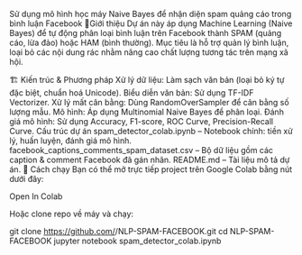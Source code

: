 Sử dụng mô hình học máy Naive Bayes để nhận diện spam quảng cáo trong bình luận Facebook
📌Giới thiệu
Dự án này áp dụng Machine Learning (Naive Bayes) để tự động phân loại bình luận trên Facebook thành SPAM (quảng cáo, lừa đảo) hoặc HAM (bình thường).
Mục tiêu là hỗ trợ quản lý bình luận, loại bỏ các nội dung rác nhằm nâng cao chất lượng tương tác trên mạng xã hội.

🏗 Kiến trúc & Phương pháp
Xử lý dữ liệu: Làm sạch văn bản (loại bỏ ký tự đặc biệt, chuẩn hoá Unicode).
Biểu diễn văn bản: Sử dụng TF-IDF Vectorizer.
Xử lý mất cân bằng: Dùng RandomOverSampler để cân bằng số lượng mẫu.
Mô hình: Áp dụng Multinomial Naive Bayes để phân loại.
Đánh giá mô hình: Sử dụng Accuracy, F1-score, ROC Curve, Precision-Recall Curve.
Cấu trúc dự án
spam_detector_colab.ipynb – Notebook chính: tiền xử lý, huấn luyện, đánh giá mô hình.
facebook_captions_comments_spam_dataset.csv – Bộ dữ liệu gồm các caption & comment Facebook đã gán nhãn.
README.md – Tài liệu mô tả dự án.
🚀 Cách chạy
Bạn có thể mở trực tiếp project trên Google Colab bằng nút dưới đây:

Open In Colab

Hoặc clone repo về máy và chạy:

git clone https://github.com/<your-username>/NLP-SPAM-FACEBOOK.git
cd NLP-SPAM-FACEBOOK
jupyter notebook spam_detector_colab.ipynb
